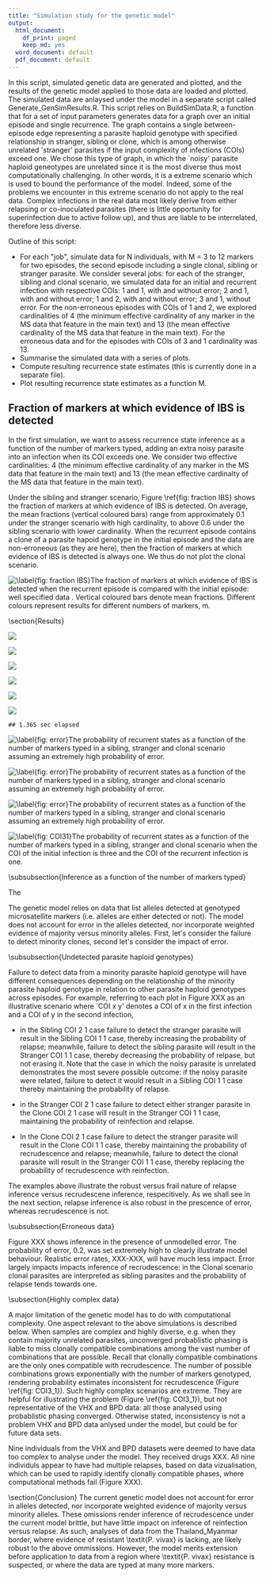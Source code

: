 ```yaml
---
title: "Simulation study for the genetic model"
output:
  html_document:
    df_print: paged
    keep_md: yes
  word_document: default
  pdf_document: default
---
```


<!-- - Most relationship graphs compatible with relapse contain sibling edges.  -->
<!-- - Reviewer's example: "a recurrence with MOI of 3, containing a clone and two unrelated strains, but with overall pairwise relatedness close to 0.5." -->
<!-- - Add some plots of erroneous and higher MOI data.  -->


In this script, simulated genetic data are generated and plotted, and the results of the genetic model applied to those data are loaded and plotted. The simulated data are anlaysed under the model in a separate script called Generate_GenSimResults.R. This script relies on BuildSimData.R, a function that for a set of input parameters generates data for a graph over an initial episode and single recurrence. The graph contains a single between-episode edge representing a parasite haploid genotype with specified relationship in stranger, sibling or clone, which is among otherwise unrelated 'stranger' parasites if the input complexity of infections (COIs) exceed one. We chose this type of graph, in which the `noisy' parasite haploid geneotypes are unrelated since it is the most diverse thus most computationally challenging. In other words, it is a extreme scenario which is used to bound the performance of the model. Indeed, some of the problems we encounter in this extreme scenario do not apply to the real data. Complex infections in the real data most likely derive from either relapsing or co-inoculated parasites (there is little opportunity for superinfection due to active follow up), and thus are liable to be interrelated, therefore less diverse.  

Outline of this script:  

* For each "job", simulate data for N individuals, with M = 3 to 12 markers for two episodes, the second episode including a single clonal, sibling or stranger parasite. We consider several jobs: for each of the stranger, sibling and clonal scenario, we simulated data for an initial and recurrent infection with respective COIs: 1 and 1, with and without error; 2 and 1, with and without error; 1 and 2, with and without error; 3 and 1, without error. For the non-erroneous episodes with COIs of 1 and 2, we explored cardinalities of 4 (the minimum effective cardinality of any marker in the MS data that feature in the main text) and 13 (the mean effective cardinality of the MS data that feature in the main text). For the erroneous data and for the episodes with COIs of 3 and 1 cardinality was 13. 
* Summarise the simulated data with a series of plots. 
* Compute resulting recurrence state estimates (this is currently done in a separate file). 
* Plot resulting recurrence state estimates as a function M.


















## Fraction of markers at which evidence of IBS is detected

In the first simulation, we want to assess recurrence state inference as a function of the number of markers typed, adding an extra noisy parasite into an infection when its COI exceeds one. We consider two effective cardinalities: 4 (the minimum effective cardinality of any marker in the MS data that feature in the main text) and 13 (the mean effective cardinalty of the MS data that feature in the main text). 

Under the sibling and stranger scenario, Figure \ref{fig: fraction IBS} shows the fraction of markers at which evidence of IBS is detected. On average, the mean fractions (vertical coloured bars) range from approximately 0.1 under the stranger scenario with high cardinality, to above 0.6 under the sibling scenario with lower cardinality. When the recurrent episode contains a clone of a parasite hapoid genotype in the initial episode and the data are non-erroneous (as they are here), then the fraction of markers at which evidence of IBS is detected is always one. We thus do not plot the clonal scenario. 

![\label{fig: fraction IBS}The fraction of markers at which evidence of IBS is detected when the recurrent episode is compared with the initial episode: well specified data . Vertical coloured bars denote mean fractions. Different colours represent results for different numbers of markers, $m$.](SimulationStudy_Genetic_Model_files/figure-html/fraction_IBS-1.png)










\section{Results}


![](SimulationStudy_Genetic_Model_files/figure-html/results_COI_effect-1.png)<!-- -->





![](SimulationStudy_Genetic_Model_files/figure-html/results_COI_effect-2.png)<!-- -->





![](SimulationStudy_Genetic_Model_files/figure-html/results_COI_effect-3.png)<!-- -->





![](SimulationStudy_Genetic_Model_files/figure-html/results_COI_effect-4.png)<!-- -->





![](SimulationStudy_Genetic_Model_files/figure-html/results_COI_effect-5.png)<!-- -->





![](SimulationStudy_Genetic_Model_files/figure-html/results_COI_effect-6.png)<!-- -->

```
## 1.365 sec elapsed
```



![\label{fig: error}The probability of recurrent states as a function of the number of markers typed in a sibling, stranger and clonal scenario assuming an extremely high probability of error.](SimulationStudy_Genetic_Model_files/figure-html/GenSim_Error-1.png)





![\label{fig: error}The probability of recurrent states as a function of the number of markers typed in a sibling, stranger and clonal scenario assuming an extremely high probability of error.](SimulationStudy_Genetic_Model_files/figure-html/GenSim_Error-2.png)





![\label{fig: error}The probability of recurrent states as a function of the number of markers typed in a sibling, stranger and clonal scenario assuming an extremely high probability of error.](SimulationStudy_Genetic_Model_files/figure-html/GenSim_Error-3.png)


![\label{fig: COI31}The probability of recurrent states as a function of the number of markers typed in a sibling, stranger and clonal scenario when the COI of the initial infection is three and the COI of the recurrent infection is one.](SimulationStudy_Genetic_Model_files/figure-html/GenSim_COI31-1.png)

\subsubsection{Inference as a function of the number of markers typed}

The 

The genetic model relies on data that list alleles detected at genotyped microsatellite markers (i.e. alleles are either detected or not). The model does not account for error in the alleles detected, nor incorporate weighted evidence of majority versus minority alleles. First, let's consider the failure to detect minority clones, second let's consider the impact of error. 

\subsubsection{Undetected parasite haploid genotypes}

Failure to detect data from a minority parasite haploid genotype will have different consequences depending on the relationship of the minority parasite haploid genotype in relation to other parasite haploid genotypes across episodes. For example, referring to each plot in Figure XXX as an illustrative scenario where `COI x y' denotes a COI of x in the first infection and a COI of y in the second infection, 

- in the Sibling COI 2 1 case failure to detect the stranger parasite will result in the Sibling COI 1 1 case, thereby increasing the probability of relapse; meanwhile, failure to detect the sibling parasite will result in the Stranger COI 1 1 case, thereby decreasing the probability of relpase, but not erasing it. Note that the case in which the noisy parasite is unrelated demonstrates the most severe possible outcome: if the noisy parasite were related, failure to detect it would result in a Sibling COI 1 1 case thereby maintaining the probability of relapse.  
- in the Stranger COI 2 1 case failure to detect either stranger parasite in the Clone COI 2 1 case will result in the Stranger COI 1 1 case, maintaining the probability of reinfection and relapse. 

- In the Clone COI 2 1 case failure to detect the stranger parasite will result in the Clone COI 1 1 case, thereby maintaining the probability of recrudescence and relapse; meanwhile, failure to detect the clonal parasite will result in the Stranger COI 1 1 case, thereby replacing the probability of recrudescence with reinfection.

The examples above illustrate the robust versus frail nature of relapse inference versus recrudescene inference, respecitively. As we shall see in the next section, relapse inference is also robust in the prescence of error, whereas recrudescence is not. 

\subsubsection{Erroneous data}

Figure XXX shows inference in the presence of unmodelled error. The probability of error, 0.2, was set extremely high to clearly illustrate model behaviour. Realistic error rates, XXX-XXX, will have much less impact. Error largely impacts impacts inference of recrudescence: in the Clonal scenario clonal parasites are interpreted as sibling parasites and the probability of relapse tends towards one.


\subsection{Highly complex data}

A major limitation of the genetic model has to do with computational complexity. One aspect relevant to the above simulations is described below. When samples are complex and highly diverse, e.g. when they contain majority unrelated parasites, unconverged probablistic phasing is liable to miss clonally compatible combinations among the vast number of combinations that are possible. Recall that clonally compatible combinations are the only ones compatible with recrudescence. The number of possible combinations grows exponentially with the number of markers genotyped, rendering probability estimates inconsistent for recrudescence (Figure \ref{fig: COI3_1}). Such highly complex scenarios are extreme. They are helpful for illustrating the problem (Figure \ref{fig: COI3_1}), but not representative of the VHX and BPD data: all those analysed using probablistic phasing converged. Otherwise stated, inconsistency is not a problem VHX and BPD data anlysed under the model, but could be for future data sets. 

Nine individuals from the VHX and BPD datasets were deemed to have data too complex to analyse under the model. They received drugs XXX. All nine individuls appear to have had multiple relapses, based on data vizualisation, which can be used to rapidly identify clonally compatible phases, where computational methods fail (Figure XXX).


\section{Conclusion}
The current genetic model does not account for error in alleles detected, nor incorporate weighted evidence of majority versus minority alleles. These omissions render inference of recrudescence under the current model brittle, but have little impact on inference of reinfection versus relapse. As such, analyses of data from the Thailand_Myanmar border, where evidence of resistant \textit{P. vivax} is lacking, are likely robust to the above ommissions. However, the model merits extension before application to data from a region where \textit{P. vivax} resistance is suspected, or where the data are typed at many more markers. 


